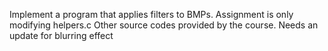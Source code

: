 Implement a program that applies filters to BMPs. 
Assignment is only modifying helpers.c
Other source codes provided by the course.
Needs an update for blurring effect
